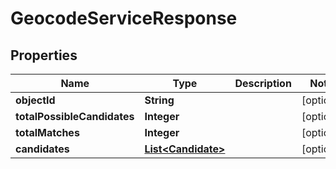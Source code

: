 

# GeocodeServiceResponse


## Properties

Name | Type | Description | Notes
------------ | ------------- | ------------- | -------------
**objectId** | **String** |  |  [optional]
**totalPossibleCandidates** | **Integer** |  |  [optional]
**totalMatches** | **Integer** |  |  [optional]
**candidates** | [**List&lt;Candidate&gt;**](Candidate.md) |  |  [optional]



